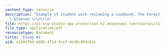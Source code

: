 ```yaml
---
content_type: resource
description: "Example of student work reviewing a cookbook, The Forest Feast by Erin\
  \ Gleeson.\r\n\r\n"
file: https://ol-ocw-studio-app-production.s3.amazonaws.com/courses/21l-707-reading-cookbooks-from-the-forme-of-cury-to-the-smitten-kitchen-spring-2017/a204d76deb924f1d3ce74c48c404c6a1_MIT21L_707S17_First_Essay.pdf
file_type: application/pdf
resourcetype: Document
title: 'Essay #1'
uid: a204d76d-eb92-4f1d-3ce7-4c48c404c6a1
---
```

